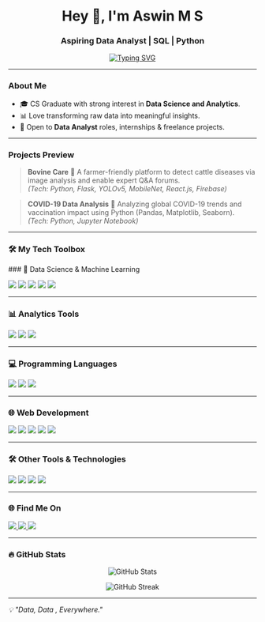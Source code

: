 <h1 align="center">Hey 👋, I'm Aswin M S</h1>
<h3 align="center">Aspiring Data Analyst | SQL | Python </h3>

<p align="center">
 <a href="https://git.io/typing-svg"><img src="https://readme-typing-svg.demolab.com?font=Fira+Code+&pause=1000&color=F7F7F7&width=435&lines=Welcome+to+my+GitHub+Profile!!" alt="Typing SVG" /></a>
</p>

---

###  About Me
- 🎓 CS Graduate with strong interest in **Data Science and Analytics**.
- 📊 Love transforming raw data into meaningful insights.
- 🚀 Open to **Data Analyst** roles, internships & freelance projects.

---

###  Projects Preview
>  **Bovine Care**  🐄
A farmer-friendly platform to detect cattle diseases via image analysis and enable expert Q&A forums.  
*(Tech: Python, Flask, YOLOv5, MobileNet, React.js, Firebase)*

>  **COVID-19 Data Analysis**  🦠
Analyzing global COVID-19 trends and vaccination impact using Python (Pandas, Matplotlib, Seaborn).  
*(Tech: Python, Jupyter Notebook)*

---

### 🛠️ My Tech Toolbox
<p>
 ### 🧠 Data Science & Machine Learning
<p>
 <img src="https://img.shields.io/badge/NumPy-013243?style=for-the-badge&logo=numpy&logoColor=white"/>
  <img src="https://img.shields.io/badge/Pandas-150458?style=for-the-badge&logo=pandas&logoColor=white"/>
  <img src="https://img.shields.io/badge/Matplotlib-11557C?style=for-the-badge&logo=plotly&logoColor=white"/>
  <img src="https://img.shields.io/badge/Seaborn-00CED1?style=for-the-badge"/>
  <img src="https://img.shields.io/badge/Scikit--Learn-F7931E?style=for-the-badge&logo=scikit-learn&logoColor=white"/>
</p>

---

### 📊 Analytics Tools
<p>
  <img src="https://img.shields.io/badge/SQL-4479A1?style=for-the-badge&logo=mysql&logoColor=white"/>
  <img src="https://img.shields.io/badge/Tableau-E97627?style=for-the-badge&logo=tableau&logoColor=white"/>
  <img src="https://img.shields.io/badge/Excel-217346?style=for-the-badge&logo=microsoft-excel&logoColor=white"/>
</p>

---

### 💻 Programming Languages
<p>
  <img src="https://img.shields.io/badge/Python-3776AB?style=for-the-badge&logo=python&logoColor=white"/>
  <img src="https://img.shields.io/badge/C-00599C?style=for-the-badge&logo=c&logoColor=white"/>
  <img src="https://img.shields.io/badge/R-276DC3?style=for-the-badge&logo=r&logoColor=white"/>
</p>

---

### 🌐 Web Development
<p>
  <img src="https://img.shields.io/badge/HTML5-E34F26?style=for-the-badge&logo=html5&logoColor=white"/>
  <img src="https://img.shields.io/badge/CSS3-1572B6?style=for-the-badge&logo=css3&logoColor=white"/>
  <img src="https://img.shields.io/badge/JavaScript-F7DF1E?style=for-the-badge&logo=javascript&logoColor=black"/>
  <img src="https://img.shields.io/badge/React-61DAFB?style=for-the-badge&logo=react&logoColor=black"/>
  <img src="https://img.shields.io/badge/Flask-000000?style=for-the-badge&logo=flask&logoColor=white"/>
</p>

---

### 🛠️ Other Tools & Technologies
<p>
  <img src="https://img.shields.io/badge/Git-F05032?style=for-the-badge&logo=git&logoColor=white"/>
  <img src="https://img.shields.io/badge/GitHub-181717?style=for-the-badge&logo=github&logoColor=white"/>
  <img src="https://img.shields.io/badge/Linux-FCC624?style=for-the-badge&logo=linux&logoColor=black"/>
  <img src="https://img.shields.io/badge/Firebase-FFCA28?style=for-the-badge&logo=firebase&logoColor=black"/>
</p>

</p>

---

### 🌐 Find Me On
<p>
  <a href="msaswin175@gmail.com">
    <img src="https://img.shields.io/badge/Gmail-D14836?style=for-the-badge&logo=gmail&logoColor=white"/>
  </a>
  <a href="www.linkedin.com/in/aswinms175">
    <img src="https://img.shields.io/badge/LinkedIn-0A66C2?style=for-the-badge&logo=linkedin&logoColor=white"/>
  </a>
  <a href="https://www.kaggle.com/aswinms666">
    <img src="https://img.shields.io/badge/Kaggle-20BEFF?style=for-the-badge&logo=kaggle&logoColor=white"/>
  </a>
</p>

---

### 🔥 GitHub Stats
<p align="center">
  <img src="https://github-readme-stats.vercel.app/api?username=Aswin-MS&show_icons=true&theme=radical" alt="GitHub Stats" />
</p>
<p align="center">
  <img src="https://github-readme-streak-stats.herokuapp.com/?user=yourgithubusername&theme=radical" alt="GitHub Streak" />
</p>

---

*💡 "Data, Data , Everywhere."*
